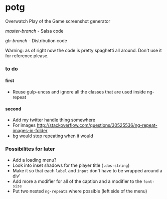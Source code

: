 # potg
Overwatch Play of the Game screenshot generator

*master-branch* - Salsa code

*gh-branch* - Distribution code

Warning: as of right now the code is pretty spaghetti all around. Don't use it for reference please.



### to do

#### first
* Reuse gulp-uncss and ignore all the classes that are used inside ng-repeat

#### second
* Add my twitter handle thing somewhere
* For images http://stackoverflow.com/questions/30525536/ng-repeat-images-in-folder
* bg would stop repeating when it would




### Possibilites for later
* Add a loading menu?
* Look into inset shadows for the player title (`.dos-string`)
* Make it so that each `label` and `input` don't have to be wrapped around a div'
* Add more a modifier for all of the caption and a modifier to the `font-size`
* Put two nested `ng-repeat`s where possible (left side of the menu)

